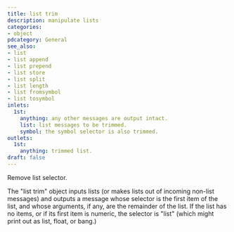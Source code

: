 ```yaml
---
title: list trim
description: manipulate lists
categories:
- object
pdcategory: General
see_also:
- list
- list append
- list prepend
- list store
- list split
- list length
- list fromsymbol
- list tosymbol
inlets:
  1st:
    anything: any other messages are output intact.
    list: list messages to be trimmed.
    symbol: the symbol selector is also trimmed.
outlets:
  1st:
    anything: trimmed list.
draft: false
---
```

Remove list selector.

The "list trim" object inputs lists (or makes lists out of incoming non-list messages) and outputs a message whose selector is the first item of the list, and whose arguments, if any, are the remainder of the list. If the list has no items, or if its first item is numeric, the selector is "list" (which might print out as list, float, or bang.)
